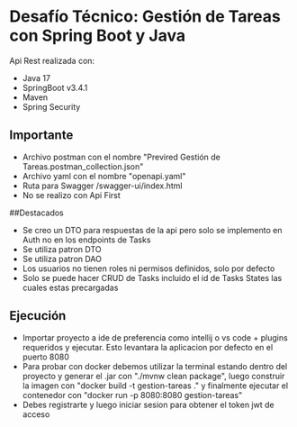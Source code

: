 # Desafío Técnico: Gestión de Tareas con Spring Boot y Java


Api Rest realizada con:

- Java 17
- SpringBoot v3.4.1
- Maven
- Spring Security

## Importante

- Archivo postman con el nombre "Previred Gestión de Tareas.postman_collection.json"
- Archivo yaml con el nombre "openapi.yaml"
- Ruta para Swagger /swagger-ui/index.html
- No se realizo con Api First

##Destacados

- Se creo un DTO para respuestas de la api pero solo se implemento en Auth no en los endpoints de Tasks
- Se utiliza patron DTO
- Se utiliza patron DAO
- Los usuarios no tienen roles ni permisos definidos, solo por defecto
- Solo se puede hacer CRUD de Tasks incluido el id de Tasks States las cuales estas precargadas

## Ejecución
 
 - Importar proyecto a ide de preferencia como intellij o vs code + plugins requeridos y ejecutar. Esto levantara la aplicacion por defecto en el puerto 8080
 - Para probar con docker debemos utilizar la terminal estando dentro del proyecto y generar el .jar con "./mvnw clean package", luego construir la imagen con "docker build -t gestion-tareas ." y finalmente ejecutar el contenedor con "docker run -p 8080:8080 gestion-tareas"
 -  Debes registrarte y luego iniciar sesion para obtener el token jwt de acceso